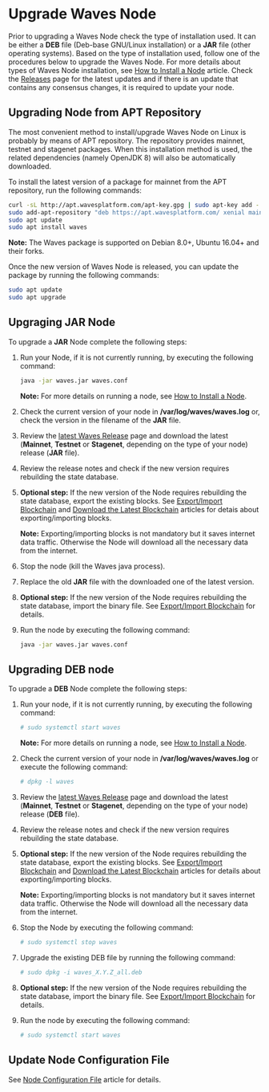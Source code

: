 # Upgrade Waves Node

Prior to upgrading a Waves Node check the type of installation used. It can be either a **DEB** file (Deb-base GNU/Linux installation) or a **JAR** file (other operating systems). Based on the type of installation used, follow one of the procedures below to upgrade the Waves Node. For more details about types of Waves Node installation, see [How to Install a Node](/en/waves-node/how-to-install-a-node/how-to-install-a-node) article.
Check the [Releases](https://github.com/wavesplatform/Waves/releases/) page for the latest updates and if there is an update that contains any consensus changes, it is required to update your node.

## Upgrading Node from APT Repository

The most convenient method to install/upgrade Waves Node on Linux is probably by means of APT repository. The repository provides mainnet, testnet and stagenet packages.
When this installation method is used, the related dependencies (namely OpenJDK 8) will also be automatically downloaded.

To install the latest version of a package for mainnet from the APT repository, run the following commands:

```bash
curl -sL http://apt.wavesplatform.com/apt-key.gpg | sudo apt-key add -
sudo add-apt-repository "deb https://apt.wavesplatform.com/ xenial mainnet"
sudo apt update
sudo apt install waves
```

**Note:** The Waves package is supported on Debian 8.0+, Ubuntu 16.04+ and their forks.

Once the new version of Waves Node is released, you can update the package by running the following commands:

```bash
sudo apt update
sudo apt upgrade
```

## Upgraging JAR Node

To upgrade a **JAR** Node complete the following steps:

1. Run your Node, if it is not currently running, by executing the following command:

   ```bash
   java -jar waves.jar waves.conf
   ```

   **Note:** For more details on running a node, see [How to Install a Node](/en/waves-node/how-to-install-a-node/how-to-install-a-node).

2. Check the current version of your node in **/var/log/waves/waves.log** or, check the version in the filename of the **JAR** file.
3. Review the [latest Waves Release](https://github.com/wavesplatform/Waves/releases) page and download the latest (**Mainnet**, **Testnet** or **Stagenet**, depending on the type of your node) release (**JAR** file).
4. Review the release notes and check if the new version requires rebuilding the state database.
5. **Optional step:** If the new version of the Node requires rebuilding the state database, export the existing blocks.
See [Export/Import Blockchain](/en/waves-node/options-for-getting-actual-blockchain/import-from-the-blockchain) and [Download the Latest Blockchain](/en/waves-node/options-for-getting-actual-blockchain/state-downloading-and-applying) articles for detais about exporting/importing blocks.

   **Note:** Exporting/importing blocks is not mandatory but it saves internet data traffic. Otherwise the Node will download all the necessary data from the internet.

6. Stop the node (kill the Waves java process).

7. Replace the old **JAR** file with the downloaded one of the latest version.

8. **Optional step:** If the new version of the Node requires rebuilding the state database, import the binary file. See [Export/Import Blockchain](/en/waves-node/options-for-getting-actual-blockchain/import-from-the-blockchain) for details.

9. Run the node by executing the following command:

   ```bash
   java -jar waves.jar waves.conf
   ```

## Upgrading DEB node

To upgrade a **DEB** Node complete the following steps:

1. Run your node, if it is not currently running, by executing the following command:

   ```bash
   # sudo systemctl start waves
   ```

   **Note:** For more details on running a node, see [How to Install a Node](/en/waves-node/how-to-install-a-node/how-to-install-a-node).

2. Check the current version of your node in **/var/log/waves/waves.log** or execute the following command:

   ```bash
   # dpkg -l waves
   ```

3. Review the [latest Waves Release](https://github.com/wavesplatform/Waves/releases) page and download the latest (**Mainnet**, **Testnet** or **Stagenet**, depending on the type of your node) release (**DEB** file).
4. Review the release notes and check if the new version requires rebuilding the state database.
5. **Optional step:** If the new version of the Node requires rebuilding the state database, export the existing blocks.
See [Export/Import Blockchain](/en/waves-node/options-for-getting-actual-blockchain/import-from-the-blockchain) and [Download the Latest Blockchain](/en/waves-node/options-for-getting-actual-blockchain/state-downloading-and-applying) articles for details about exporting/importing blocks.

   **Note:** Exporting/importing blocks is not mandatory but it saves internet data traffic. Otherwise the Node will download all the necessary data from the internet.

6. Stop the Node by executing the following command:

   ```bash
   # sudo systemctl stop waves
   ```

7. Upgrade the existing DEB file by running the following command:

   ```bash
   # sudo dpkg -i waves_X.Y.Z_all.deb
   ```

8. **Optional step:** If the new version of the Node requires rebuilding the state database, import the binary file. See [Export/Import Blockchain](/en/waves-node/options-for-getting-actual-blockchain/import-from-the-blockchain) for details.

9. Run the node by executing the following command:

   ```bash
   # sudo systemctl start waves
   ```

## Update Node Configuration File

See [Node Configuration File](/en/waves-node/node-configuration) article for details.
